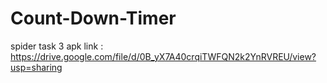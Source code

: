 # Count-Down-Timer
spider task 3
apk link : https://drive.google.com/file/d/0B_yX7A40crqiTWFQN2k2YnRVREU/view?usp=sharing
